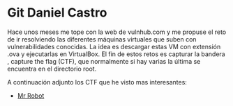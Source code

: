 # Git Daniel Castro

Hace unos meses me tope con la web de vulnhub.com y me propuse el reto de ir resolviendo las diferentes máquinas virtuales que suben con vulnerabilidades conocidas.
La idea es descargar estas VM con extensión .ova y ejecutarlas en VirtualBox. El fin de estos retos es capturar la bandera , capture the flag (CTF), que normalmente si hay varias la última se encuentra en el directorio root.


A continuación adjunto los CTF que he visto mas interesantes:

* [Mr Robot](https://danielcastropalomares.github.io/security/_posts/mrrobot.md)
